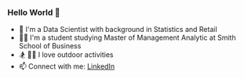 ### Hello World 👋
- :robot: I'm a Data Scientist with background in Statistics and Retail
- :woman_technologist: I'm a student studying Master of Management Analytic at Smith School of Business
- :snowboarder: :surfing_woman: I love outdoor activities
- 📫 Connect with me: [LinkedIn](https://www.linkedin.com/in/rachelchenjf)

<!--
**rachel-jfc/rachel-jfc** is a ✨ _special_ ✨ repository because its `README.md` (this file) appears on your GitHub profile.

Here are some ideas to get you started:

- :I'm doing Master of Management Analytic at Smith School of Business
- 🔭 I’m currently working on ...
- 🌱 I’m currently learning ...
- 👯 I’m looking to collaborate on ...
- 🤔 I’m looking for help with ...
- 💬 Ask me about ...
- 📫 How to reach me: ...
- 😄 Pronouns: ...
- ⚡ Fun fact: ...
-->

